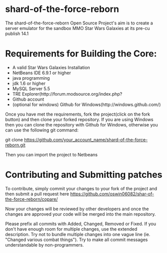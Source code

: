 shard-of-the-force-reborn
=========================
The shard-of-the-force-reborn Open Source Project's aim is to create a server emulator for the sandbox MMO Star Wars Galaxies at its pre-cu publish 14.1 

Requirements for Building the Core:
=========================
<ul>
<li>A valid Star Wars Galaxies Installation</li>
<li>NetBeans IDE 6.9.1 or higher</li>
<li>java programming</li>
<lijavascript programming</li>
<li>jdk 1.6 or higher</li>
<li>MySQL Server 5.5</li>
<li>TRE Explorer(http://forum.modsource.org/index.php?</li>
<li>Github account</li>
<li>(optional for windows) Github for Windows(http://windows.github.com/)</li>
</ul>
Once you have met the requirements, fork the project(click on the fork button) and then clone your forked repository. If you are using Windows then you can clone the repository with Github for Windows, otherwise you can use the following git command:

git clone https://github.com/your_account_name/shard-of-the-force-reborn.git

Then you can import the project to Netbeans

Contributing and Submitting patches
=========================
To contribute, simply commit your changes to your fork of the project and then submit a pull request here
https://github.com/oswin06082/shar-of-the-force-reborn/copare/

Now your changes will be reviewed by other developers and once the changes are approved your code will be merged into the main repository.

Please prefix all commits with Added, Changed, Removed or Fixed. If you don't have enough room for multiple changes, use the extended description. Try not to bundle multiple changes into one vague line (ie. "Changed various combat things"). Try to make all commit messages understandable by non-programmers.

